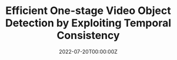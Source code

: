 ---
title: 'Efficient One-stage Video Object Detection by Exploiting Temporal Consistency'
external_link: project/osvod/osvod.html

date: "2022-07-20T00:00:00Z"

summary: Guanxiong Sun, Yang Hua, Guosheng Hu, Neil Robertson <br> in AAAI 2021
tags:
- Video Object Detection

links:
- icon: file-pdf
  icon_pack: fas
  name: Paper
  url: https://ojs.aaai.org/index.php/AAAI/article/view/16365
- icon: file-powerpoint
  icon_pack: fas
  name: Project page
  url: project/osvod/osvod.html
url_code: ""
url_slides: ""
url_video: ""
---
